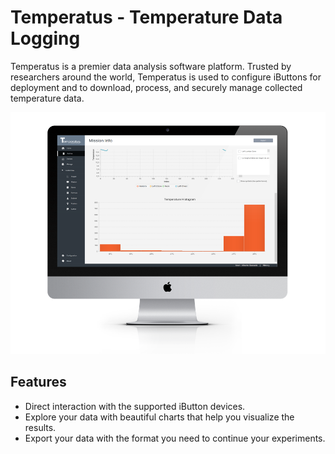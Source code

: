 # Temperatus - Temperature Data Logging

Temperatus is a premier data analysis software platform. Trusted by researchers around the world, Temperatus is used to configure iButtons for deployment and to download, process, and securely manage collected temperature data.

![Temperatus](temperatus.png)

## Features
- Direct interaction with the supported iButton devices.
- Explore your data with beautiful charts that help you visualize the results.
- Export your data with the format you need to continue your experiments.
